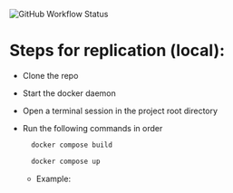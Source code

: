 ![GitHub Workflow Status](https://img.shields.io/github/workflow/status/dylanzenner/backend_assessment/format-with-black?label=black-formatting)


# Steps for replication (local):
- Clone the repo
- Start the docker daemon
- Open a terminal session in the project root directory
- Run the following commands in order
  
  ```bash
    docker compose build
  ```

  ```bash
    docker compose up
  ```

  - Example:
  
